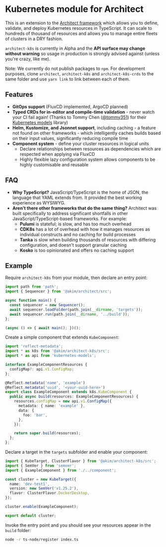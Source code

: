 # Kubernetes module for Architect

This is an extension to the [Architect framework](https://github.com/ArctarusLimited/architect) which allows you to define, validate, and deploy Kubernetes resources in TypeScript. It can scale to hundreds of thousand of resources and allows you to manage entire fleets of clusters in a DRY fashion.

`architect-k8s` is currently in Alpha and the **API surface may change without warning** so usage in production is strongly advised against (unless you're crazy, like me).

Note: We currently do not publish packages to `npm`. For development purposes, clone `architect`, `architect-k8s` and `architect-k8s-crds` to the same folder and use `yarn link` to link between each of them.

## Features

- **GitOps support** (FluxCD implemented, ArgoCD planned)
- **Typed CRDs for in-editor and compile-time validation** - never watch your CI fail again! (Thanks to Tommy Chen ([@tommy351](https://github.com/tommy351)) for their [Kubernetes models](https://github.com/tommy351/kubernetes-models-ts) library)
- **Helm, Kustomize, and Jsonnet support**, including caching - a feature not found on other frameworks - which intelligently caches builds based on their input values, significantly reducing compile time
- **Component system** - define your cluster resources in logical units
  - Declare relationships between resources as dependencies which are respected when applying via FluxCD
  - Highly flexible lazy configuration system allows components to be highly customisable and reusable

## FAQ

- **Why TypeScript?** JavaScript/TypeScript is the home of JSON, the language that YAML extends from. It provided the best working experience as WYSIWYG.
- **Aren't there other frameworks that do the same thing?** Architect was built specifically to address significant shortfalls in other JavaScript/TypeScript-based frameworks. For example:
  - **Pulumi** is stateful; is slow, and has too much overhead
  - **CDK8s** has a lot of overhead with how it manages resources as individual constructs and no caching for build processes
  - **Tanka** is slow when building thousands of resources with differing configuration, and doesn't support granular caching
  - **Kosko** is too opinionated and offers no caching support

## Example

Require `architect-k8s` from your module, then declare an entry point:

```typescript
import path from 'path';
import { Sequencer } from '@akim/architect/src';

async function main() {
  const sequencer = new Sequencer();
  await sequencer.loadFolder(path.join(__dirname, 'targets'));
  await sequencer.run(path.join(__dirname, '../build'));
};

(async () => { await main(); })();
```

Create a simple component that extends `KubeComponent`:
```typescript
import 'reflect-metadata';
import * as k8s from '@akim/architect-k8s/src';
import * as api from 'kubernetes-models';

interface ExampleComponentResources {
  configMap?: api.v1.ConfigMap;
};

@Reflect.metadata('name', 'example')
@Reflect.metadata('uuid', '<your-uuid-here>')
export class ExampleComponent extends k8s.KubeComponent {
  public async build(resources: ExampleComponentResources) {
    resources.configMap = new api.v1.ConfigMap({
      metadata: { name: 'example' },
      data: {
        foo: 'bar',
      },
    });

    return super.build(resources);
  };
};
```

Declare a target in the `targets` subfolder and enable your component:

```typescript
import { KubeTarget, ClusterFlavor } from '@akim/architect-k8s/src';
import { SemVer } from 'semver';
import { ExampleComponent } from './../component';

const cluster = new KubeTarget({
  name: 'dev-test1',
  version: new SemVer('v1.25.2'),
  flavor: ClusterFlavor.DockerDesktop,
});

cluster.enable(ExampleComponent);

export default cluster;
```

Invoke the entry point and you should see your resources appear in the `build` folder:

```bash
node -r ts-node/register index.ts
```
